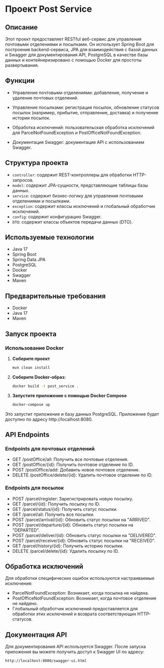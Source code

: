 # Проект Post Service

## Описание

Этот проект предоставляет RESTful веб-сервис для управления почтовыми отделениями и посылками. Он использует Spring Boot для построения backend-сервиса, JPA для взаимодействия с базой данных и Swagger для документирования API, PostgreSQL в качестве базы данных и контейнеризировано с помощью Docker для простоты развертывания.

## Функции
- Управление почтовыми отделениями: добавление, получение и удаление почтовых отделений.

- Управление посылками: регистрация посылок, обновление статусов посылок (например, прибытие, отправление, доставка) и получение истории посылок.

- Обработка исключений: пользовательская обработка исключений для ParcelNotFoundException и PostOfficeNotFoundException.

- Документация Swagger: документация API с использованием Swagger.

## Структура проекта

- `controller`: содержит REST-контроллеры для обработки HTTP-запросов.
- `model`: содержит JPA-сущности, представляющие таблицы базы данных.
- `service`: содержит бизнес-логику для управления почтовыми отделениями и посылками.
- `exception`: содержит классы исключений и глобальный обработчик исключений.
- `config`: содержит  конфигурацию Swagger.
- `DTO`: содержит классы объектов передачи данных (DTO).

## Используемые технологии
- Java 17
- Spring Boot
- Spring Data JPA
- PostgreSQL
- Docker
- Swagger
- Maven

## Предварительные требования

- Docker
- Java 17
- Maven

## Запуск проекта

### Использование Docker
1. **Соберите проект**

   ```sh
   mvn clean install


2. **Соберите Docker-образ:**

   ```sh
   docker build -t post_service .
   
3. **Запустите приложение с помощью Docker Compose**

   ```sh
   docker-compose up

Это запустит приложение и базу данных PostgreSQL. Приложение будет доступно по адресу http://localhost:8080.

## API Endpoints
### Endpoints для почтовых отделений

- GET /postOffice/all: Получить все почтовые отделения.
- GET /postOffice/{id}: Получить почтовое отделение по ID.
- POST /postOffice/add: Добавить новое почтовое отделение.
- DELETE /postOffice/delete/{id}: Удалить почтовое отделение по ID.

### Endpoints для посылок

- POST /parcel/register: Зарегистрировать новую посылку.
- GET /parcel/{id}: Получить посылку по ID.
- GET /parcel/status/{id}: Получить статус посылки.
- GET /parcel/all: Получить все посылки.
- POST /parcel/arrival/{id}: Обновить статус посылки на "ARRIVED".
- POST /parcel/departure/{id}: Обновить статус посылки на "DEPARTED".
- POST /parcel/deliver/{id}: Обновить статус посылки на "DELIVERED".
- POST /parcel/receive/{id}: Обновить статус посылки на "RECEIVED".
- GET /parcel/history/{id}: Получить историю посылки.
- DELETE /parcel/delete/{id}: Удалить посылку по ID.


## Обработка исключений
  Для обработки специфических ошибок используются настраиваемые исключения:

- ParcelNotFoundException: Возникает, когда посылка не найдена.
- PostOfficeNotFoundException: Возникает, когда почтовое отделение не найдено.
- Глобальный обработчик исключений предоставляется для обработки этих исключений и возврата соответствующих HTTP-статусов.

## Документация API

Для документирования API используется Swagger. После запуска приложения вы можете получить доступ к Swagger UI по адресу:

```sh
http://localhost:8080/swagger-ui.html

